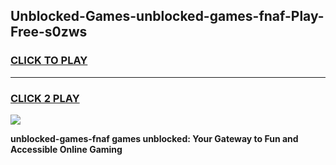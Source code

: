 
## Unblocked-Games-unblocked-games-fnaf-Play-Free-s0zws
<h3>
<a href="https://premium76.site?title=unblocked-games-fnaf&ref=24M">CLICK TO PLAY</a></h3>
<hr>

<h3>
<a href="https://premium76.site?title=unblocked-games-fnaf&ref=24M">CLICK 2 PLAY</a>
  
</h3>

<a href="https://premium76.site?title=unblocked-games-fnaf&ref=24M"><img src="https://clearcache.store/games.png"></a>


**unblocked-games-fnaf games unblocked: Your Gateway to Fun and Accessible Online Gaming**
